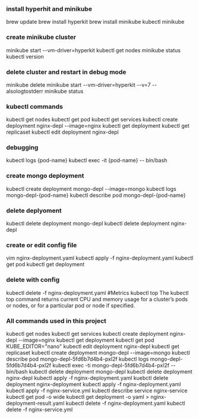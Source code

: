 ### install hyperhit and minikube
brew update
brew install hyperkit
brew install minikube
kubectl
minikube

### create minikube cluster
minikube start --vm-driver=hyperkit
kubectl get nodes
minikube status
kubectl version

### delete cluster and restart in debug mode
minikube delete
minikube start --vm-driver=hyperkit --v=7 --alsologtostderr
minikube status

### kubectl commands
kubectl get nodes
kubectl get pod
kubectl get services
kubectl create deployment nginx-depl --image=nginx
kubectl get deployment
kubectl get replicaset
kubectl edit deployment nginx-depl

### debugging
kubectl logs {pod-name}
kubectl exec -it {pod-name} -- bin/bash

### create mongo deployment
kubectl create deployment mongo-depl --image=mongo
kubectl logs mongo-depl-{pod-name}
kubectl describe pod mongo-depl-{pod-name}

### delete deplyoment
kubectl delete deployment mongo-depl
kubectl delete deployment nginx-depl

### create or edit config file
vim nginx-deployment.yaml
kubectl apply -f nginx-deployment.yaml
kubectl get pod
kubectl get deployment

### delete with config
kubectl delete -f nginx-deployment.yaml
#Metrics
kubectl top The kubectl top command returns current CPU and memory usage for a cluster’s pods or nodes, or for a particular pod or node if specified.

### All commands used in this project
kubectl get nodes
kubectl get services
kubectl create deployment nginx-depl --image=nginx
kubectl get deployment
kubectl get pod
KUBE_EDITOR="nano" kubectl edit deployment nginx-depl
kubectl get replicaset
kubectl create deployment mongo-depl --image=mongo
kubectl describe pod mongo-depl-5fd6b7d4b4-pxl2f
kubectl logs mongo-depl-5fd6b7d4b4-pxl2f
kubectl exec -ti mongo-depl-5fd6b7d4b4-pxl2f -- bin/bash
kubectl delete deployment mongo-depl
kubectl delete deployment nginx-depl
kubectl apply -f nginx-deployment.yaml
kuebctl delete deployment nginx-deployment
kubectl apply -f nginx-deployment.yaml
kubectl apply -f nginx-service.yml
kubectl describe service nginx-service
kubectl get pod -o wide
kubectl get deployment -o yaml > nginx-deployment-result.yaml
kubectl delete -f nginx-deployment.yaml
kubectl delete -f nginx-service.yml
